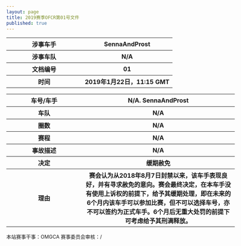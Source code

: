 ```yaml
---
layout: page
title: 2019赛季OFCR第01号文件
published: true
---
```

<font size="2">
<table style="width:120%">
    <col width="200">
	<tr>
		<th>涉事车手</th>
		<th>SennaAndProst</th>
    </tr>
    <tr>
		<th>涉事车队</th>
		<th>N/A</th>
    </tr>
    <tr>
		<th>文档编号</th>
		<th>01</th>
    </tr>
    <tr>
		<th>时间</th>
		<th>2019年1月22日，11:15 GMT</th>
    </tr>
</table>

<table style="width:120%">
    <col width="200">
    <tr>
        <th>车号/车手</th>
        <th>N/A. SennaAndProst</th>
    </tr>
    <tr>
        <th>车队</th>
        <th>N/A</th>
    </tr>
    <tr>
        <th>圈数</th>
        <th>N/A</th>
    </tr>
    <tr>
        <th>赛程</th>
        <th>N/A</th>
    </tr>
    <tr>
        <th>事故描述</th>
        <th>N/A</th>
    </tr>
    <tr>
        <th>决定</th>
        <th>缓期赦免</th>
    </tr>
    <tr>
        <th>理由</th>
        <th>赛会认为从2018年8月7日封禁以来，该车手表现良好，并有寻求赦免的意向。赛会最终决定，在本车手没有使用上诉权的前提下，给予其缓期处理，即在未来的6个月内该车手可以参加比赛，但不可以选择车号，亦不可以签约为正式车手。6个月后无重大处罚的前提下可考虑给予其刑满释放。</th>
    </tr>
</table>
本站赛事干事：OMGCA  
赛事委员会审核：/  
</font>